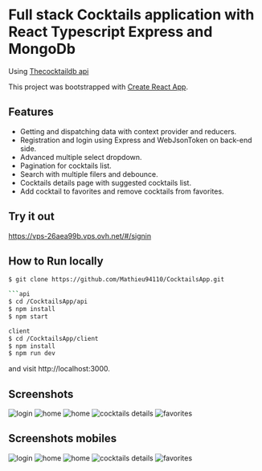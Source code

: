 # Full stack Cocktails application with React Typescript Express and MongoDb

Using [Thecocktaildb api](https://www.thecocktaildb.com/)

This project was bootstrapped with [Create React App](https://github.com/facebookincubator/create-react-app).

## Features

- Getting and dispatching data with context provider and reducers.
- Registration and login using Express and WebJsonToken on back-end side.
- Advanced multiple select dropdown.
- Pagination for cocktails list.
- Search with multiple filers and debounce.
- Cocktails details page with suggested cocktails list.
- Add cocktail to favorites and remove cocktails from favorites.

## Try it out

https://vps-26aea99b.vps.ovh.net/#/signin

## How to Run locally

````bash
$ git clone https://github.com/Mathieu94110/CocktailsApp.git

```api
$ cd /CocktailsApp/api
$ npm install
$ npm start

client
$ cd /CocktailsApp/client
$ npm install
$ npm run dev
````

and visit http://localhost:3000.

## Screenshots

![login](client/src/assets/images/cocktails-login-screen.PNG?raw=true "Login")
![home](client/src/assets/images/cocktails-home-screen.PNG?raw=true "Home")
![home](client/src/assets/images/cocktails-home-screen-2.PNG?raw=true "Home")
![cocktails details](client/src/assets/images/cocktails-favorite-screen.png?raw=true "CocktailsDetails")
![favorites](client/src/assets/images/cocktails-favorite-screen.png?raw=true "Favorites")

## Screenshots mobiles

![login](client/src/assets/images/cocktails-login-screen-mobiles.png?raw=true "Login")
![home](client/src/assets/images/cocktails-home-screen-mobiles.png?raw=true "Home")
![home](client/src/assets/images/cocktails-home-screen-2-mobiles.png?raw=true "Home")
![cocktails details](client/src/assets/images/cocktails-details-screen-mobiles.png?raw=true "CocktailsDetails")
![favorites](client/src/assets/images/cocktails-favorites-screen-mobiles.png?raw=true "Favorites")
